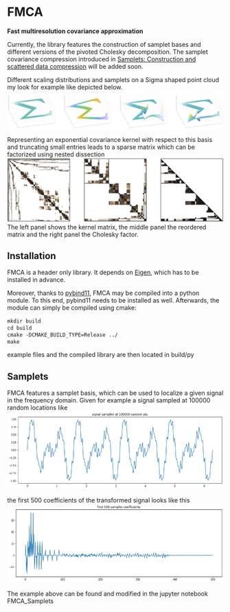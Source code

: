 # FMCA
**Fast multiresolution covariance approximation**

Currently, the library features the construction of samplet bases and different versions of the pivoted Cholesky decomposition.
The samplet covariance compression introduced in 
[Samplets: Construction and scattered data compression](https://papers.ssrn.com/sol3/papers.cfm?abstract_id=4053305)
will be added soon.

Different scaling distributions and samplets on a Sigma shaped point cloud my look for example like depicted below.
![What is this](assets/samplets.png)

Representing an exponential covariance kernel with respect to this basis and truncating small entries leads to a sparse matrix
which can be factorized using nested dissection
![What is this](assets/compressed_kernel.png)
The left panel shows the kernel matrix, the middle panel the reordered matrix and the right panel the Cholesky factor.


## Installation
FMCA is a header only library. It depends on [Eigen](https://eigen.tuxfamily.org),
which has to be installed in advance.

Moreover, thanks to [pybind11](https://github.com/pybind/pybind11), FMCA may be compiled into a python module.
To this end, pybind11 needs to be installed as well. Afterwards, the module can simply be compiled using cmake:
```
mkdir build
cd build
cmake -DCMAKE_BUILD_TYPE=Release ../
make
```
example files and the compiled library are then located in build/py

## Samplets

FMCA features a samplet basis, which can be used to localize a given signal in the frequency domain. Given for example a
signal sampled at 100000 random locations like
![What is this](assets/signal.png)

the first 500 coefficients of the transformed signal looks like this
![What is this](assets/Tsignal.png)

The example above can be found and modified in the jupyter notebook FMCA_Samplets
